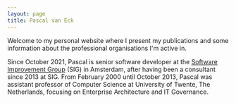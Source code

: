 ```yaml
---
layout: page
title: Pascal van Eck
---
```

Welcome to my personal website where I present my publications and some information about the professional organisations I'm active in.

Since October 2021, Pascal is senior software developer at the [Software Improvement Group](https://www.softwareimprovementgroup.com) (SIG) in Amsterdam, after having been a consultant since 2013 at SIG.
From February 2000 until October 2013, Pascal was assistant professor of Computer Science at University of Twente, The Netherlands, focusing on Enterprise Architecture and IT Governance. 
